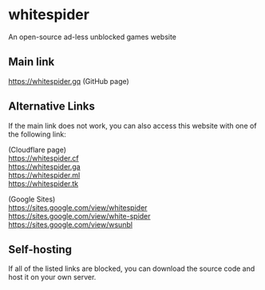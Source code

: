 # whitespider
An open-source ad-less unblocked games website

## Main link
https://whitespider.gq (GitHub page)

## Alternative Links
If the main link does not work, you can also access this website with one of the following link:

(Cloudflare page) <br />
https://whitespider.cf <br />
https://whitespider.ga <br />
https://whitespider.ml <br />
https://whitespider.tk

(Google Sites) <br />
https://sites.google.com/view/whitespider <br />
https://sites.google.com/view/white-spider <br />
https://sites.google.com/view/wsunbl

## Self-hosting
If all of the listed links are blocked, you can download the source code and host it on your own server.


